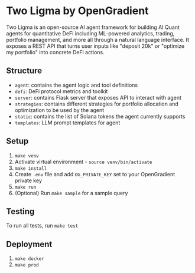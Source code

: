 # Two Ligma by OpenGradient

Two Ligma is an open-source AI agent framework for building AI Quant agents for quantitative DeFi including ML-powered analytics, trading, portfolio management, and more all through a natural language interface. It exposes a REST API that turns user inputs like "deposit 20k" or "optimize my portfolio" into concrete DeFi actions.

## Structure

- `agent`: contains the agent logic and tool definitions
- `defi`: DeFi protocol metrics and toolkit
- `server`: contains Flask server that exposes API to interact with agent
- `strategies`: contains different strategies for portfolio allocation and optimization to be used by the agent
- `static`: contains the list of Solana tokens the agent currently supports
- `templates`: LLM prompt templates for agent

## Setup

1. `make venv`
2. Activate virtual environment - `source venv/bin/activate`
3. `make install`
4. Create `.env` file and add `OG_PRIVATE_KEY` set to your OpenGradient private key
5. `make run`
6. (Optional) Run `make sample` for a sample query

## Testing

To run all tests, run `make test`

## Deployment

1. `make docker`
2. `make prod`
